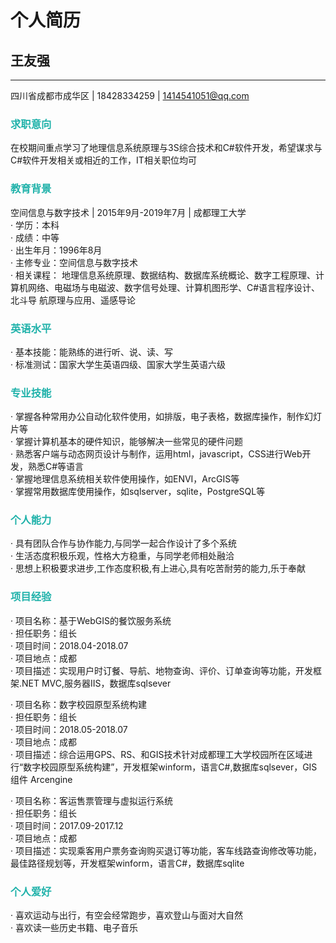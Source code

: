 # 个人简历

## 王友强
---
四川省成都市成华区 | 18428334259 | 1414541051@qq.com 

### <font color="#20B2AA">求职意向</font> 
在校期间重点学习了地理信息系统原理与3S综合技术和C#软件开发，希望谋求与C#软件开发相关或相近的工作，IT相关职位均可

### <font color="#20B2AA">教育背景</font> 
空间信息与数字技术 | 2015年9月-2019年7月 | 成都理工大学<br>
· 学历：本科<br> 
· 成绩：中等<br> 
· 出生年月：1996年8月<br> 
· 主修专业：空间信息与数字技术<br> 
· 相关课程： 地理信息系统原理、数据结构、数据库系统概论、数字工程原理、计算机网络、电磁场与电磁波、数字信号处理、计算机图形学、C#语言程序设计、北斗导       航原理与应用、遥感导论 

### <font color="#20B2AA">英语水平</font>
· 基本技能：能熟练的进行听、说、读、写<br>
· 标准测试：国家大学生英语四级、国家大学生英语六级<br> 

### <font color="#20B2AA">专业技能</font>
· 掌握各种常用办公自动化软件使用，如排版，电子表格，数据库操作，制作幻灯片等<br> 
· 掌握计算机基本的硬件知识，能够解决一些常见的硬件问题<br> 
· 熟悉客户端与动态网页设计与制作，运用html，javascript，CSS进行Web开发，熟悉C#等语言<br> 
· 掌握地理信息系统相关软件使用操作，如ENVI，ArcGIS等<br> 
· 掌握常用数据库使用操作，如sqlserver，sqlite，PostgreSQL等

### <font color="#20B2AA">个人能力</font> 
· 具有团队合作与协作能力,与同学一起合作设计了多个系统<br> 
· 生活态度积极乐观，性格大方稳重，与同学老师相处融洽<br> 
· 思想上积极要求进步,工作态度积极,有上进心,具有吃苦耐劳的能力,乐于奉献

### <font color="#20B2AA">项目经验</font> 
· 项目名称：基于WebGIS的餐饮服务系统<br> 
· 担任职务：组长<br>
· 项目时间：2018.04-2018.07<br> 
· 项目地点：成都<br> 
· 项目描述：实现用户时订餐、导航、地物查询、评价、订单查询等功能，开发框架.NET MVC,服务器IIS，数据库sqlsever 

· 项目名称：数字校园原型系统构建<br> 
· 担任职务：组长<br> 
· 项目时间：2018.05-2018.07<br> 
· 项目地点：成都<br> 
· 项目描述：综合运用GPS、RS、和GIS技术针对成都理工大学校园所在区域进行“数字校园原型系统构建”，开发框架winform，语言C#,数据库sqlsever，GIS组件 Arcengine 

· 项目名称：客运售票管理与虚拟运行系统<br> 
· 担任职务：组长<br> 
· 项目时间：2017.09-2017.12<br> 
· 项目地点：成都<br> 
· 项目描述：实现乘客用户票务查询购买退订等功能，客车线路查询修改等功能，最佳路径规划等，开发框架winform，语言C#，数据库sqlite 

### <font color="#20B2AA">个人爱好</font>
· 喜欢运动与出行，有空会经常跑步，喜欢登山与面对大自然<br> 
· 喜欢读一些历史书籍、电子音乐








